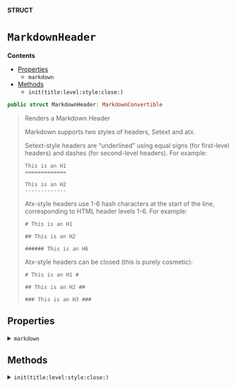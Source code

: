 **STRUCT**

# `MarkdownHeader`

**Contents**

- [Properties](#properties)
  - `markdown`
- [Methods](#methods)
  - `init(title:level:style:close:)`

```swift
public struct MarkdownHeader: MarkdownConvertible
```

> Renders a Markdown Header
>
> Markdown supports two styles of headers, Setext and atx.
>
> Setext-style headers are “underlined” using equal signs (for first-level headers)
> and dashes (for second-level headers). For example:
>
>     This is an H1
>     =============
>
>     This is an H2
>     -------------
>
> Atx-style headers use 1-6 hash characters at the start of the line, corresponding
> to HTML header levels 1-6. For example:
>
>     # This is an H1
>
>     ## This is an H2
>
>     ###### This is an H6
>
> Atx-style headers can be closed (this is purely cosmetic):
>
>     # This is an H1 #
>
>     ## This is an H2 ##
>
>     ### This is an H3 ###

## Properties
<details><summary><code>markdown</code></summary>

```swift
public var markdown: String
```

> Generated Markdown output
</details>

## Methods
<details><summary><code>init(title:level:style:close:)</code></summary>

```swift
public init(title: String, level: MarkdownHeaderLevel = .h1, style: MarkdownHeaderStyle = .atx,
                close: Bool = false)
```

> MarkdownHeader initializer.
>
> - Parameters:
>   - title: Title of the header element
>   - level: Header level (`h1`, `h2`... `h6`)
>   - style: Header style: `setex` (underlined) or `atx` ('#') (defaults to `atx`).
>            Setex format is only available for first-level (using equal signs) and
>            second-level headers (using dashes).
>   - close: Close `atx` style headers (defaults to `false`). When false, headers
>            only include the '#' prefix. When `true`, headers also include the
>            trailing '#' suffix:
>
>            ### Third-level Header ###
>
> - SeeAlso: MarkdownHeaderLevel, MarkdownHeaderStyle

#### Parameters

| Name | Description |
| ---- | ----------- |
| title | Title of the header element |
| level | Header level (`h1`, `h2`… `h6`) |
| style | Header style: `setex` (underlined) or `atx` (’#’) (defaults to `atx`). Setex format is only available for first-level (using equal signs) and second-level headers (using dashes). |
| close | Close `atx` style headers (defaults to `false`). When false, headers only include the ‘#’ prefix. When `true`, headers also include the trailing ‘#’ suffix: |
</details>